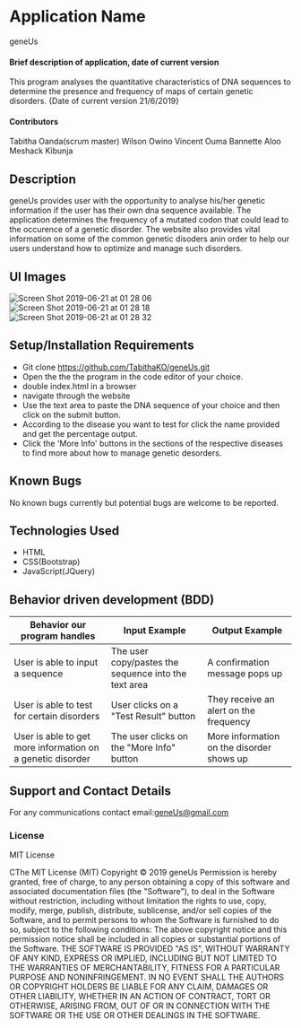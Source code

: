 # Application Name
geneUs

#### Brief description of application, date of current version
This program analyses the quantitative characteristics of DNA sequences to determine the presence and frequency of maps of certain genetic disorders.
{Date of current version 21/6/2019}

#### Contributors
Tabitha Oanda(scrum master)
Wilson Owino
Vincent Ouma
Bannette Aloo
Meshack Kibunja

## Description

geneUs provides user with the opportunity to analyse his/her genetic information if the user has their own dna sequence available. The application determines the frequency of a mutated codon that could lead to the occurence of a genetic disorder. 
The website also provides vital information on some of the common genetic disoders anin order to help our users understand how to optimize and manage such disorders.

## UI Images
![Screen Shot 2019-06-21 at 01 28 06](https://user-images.githubusercontent.com/50864401/59885551-57f41d80-93c4-11e9-93a8-a8d2106ddb8c.png)
![Screen Shot 2019-06-21 at 01 28 18](https://user-images.githubusercontent.com/50864401/59885526-40b53000-93c4-11e9-8222-d53dfc662308.png)
![Screen Shot 2019-06-21 at 01 28 32](https://user-images.githubusercontent.com/50864401/59885460-00ee4880-93c4-11e9-842d-b2121a11328a.png)

## Setup/Installation Requirements

-   Git clone https://github.com/TabithaKO/geneUs.git
-   Open the the the program in the code editor of your choice.
-   double index.html in a browser
-   navigate through the website
-   Use the text area to paste the DNA sequence of your choice and then click on the submit button.
-   According to the disease you want to test for click the name provided and get the percentage output.
-   Click the 'More Info' buttons in the sections of the respective diseases to find more about how to manage genetic desorders.

## Known Bugs

No known bugs currently but potential bugs are welcome to be reported.

## Technologies Used

-   HTML
-   CSS(Bootstrap)
-   JavaScript(JQuery)

## Behavior driven development (BDD)
 Behavior our program handles  | Input Example | Output Example |
 | ----------------------------- | ------------- | -------------  |
 | User is able to input a sequence | The user copy/pastes the sequence into the text area | A confirmation message pops up|
 | User is able to test for certain disorders |User clicks on a "Test Result" button | They receive an alert on the frequency |
 | User is able to get more information on a genetic disorder | The user clicks on the "More Info" button | More information on the disorder shows up |

## Support and Contact Details

For any communications contact
email:geneUs@gmail.com


### License

MIT License

CThe MIT License (MIT)
Copyright © 2019 geneUs
Permission is hereby granted, free of charge, to any person obtaining a copy of this software and associated documentation files (the "Software"), to deal in the Software without restriction, including without limitation the rights to use, copy, modify, merge, publish, distribute, sublicense, and/or sell copies of the Software, and to permit persons to whom the Software is furnished to do so, subject to the following conditions:
The above copyright notice and this permission notice shall be included in all copies or substantial portions of the Software.
THE SOFTWARE IS PROVIDED "AS IS", WITHOUT WARRANTY OF ANY KIND, EXPRESS OR IMPLIED, INCLUDING BUT NOT LIMITED TO THE WARRANTIES OF MERCHANTABILITY, FITNESS FOR A PARTICULAR PURPOSE AND NONINFRINGEMENT. IN NO EVENT SHALL THE AUTHORS OR COPYRIGHT HOLDERS BE LIABLE FOR ANY CLAIM, DAMAGES OR OTHER LIABILITY, WHETHER IN AN ACTION OF CONTRACT, TORT OR OTHERWISE, ARISING FROM, OUT OF OR IN CONNECTION WITH THE SOFTWARE OR THE USE OR OTHER DEALINGS IN THE SOFTWARE.